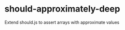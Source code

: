 should-approximately-deep
=========================

Extend should.js to assert arrays with approximate values

